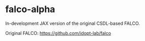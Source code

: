 # falco-alpha
In-development JAX version of the original CSDL-based FALCO.

Original FALCO: https://github.com/idopt-lab/falco

